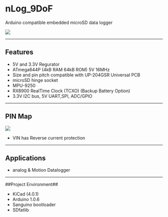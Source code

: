 # nLog_9DoF #
Arduino compatible embedded microSD data logger

![](https://lh3.googleusercontent.com/-KQVBXKrtjkA/VuaPrgKhz3I/AAAAAAAAF9s/6_--DkJewKM7PQYk1q839r6s-D2WMRWEACCo/s512-Ic42/DSC02494%2B%25282%2529%2B%2528Custom%2529.JPG)

----------

## Features ##

- 5V and 3.3V Regurator
- ATmega644P (4kB RAM 64kB ROM) 5V 16MHz 
- Size and pin pitch compatible with UP-204GSR Universal PCB
- microSD hinge socket 
- MPU-9250
- RX8900 RealTime Clock (TCXO) (Backup Battery Option)
- 3.3V I2C bus, 5V UART,SPI, ADC/GPIO 

----------
## PIN Map ##
![](https://lh3.googleusercontent.com/-3T_8-NXExGs/Vua3GfrmexI/AAAAAAAAF-A/-ZxofDaCSZUEy8PXlRDVk4-Gqtd6r87JwCCo/s598-Ic42/pinmap.JPG)

- VIN has Reverse current protection

----------

## Applications ##

- analog & Motion Datalogger

----------

##Project Environment##

- KiCad (4.0.1)
- Arduino 1.0.6
- Sanguino bootloader
- SDfatlib

